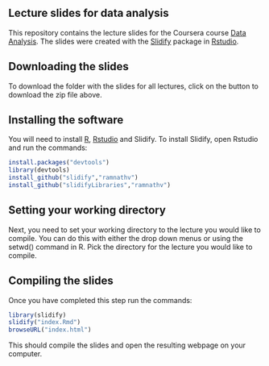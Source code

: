 ## Lecture slides for data analysis

This repository contains the lecture slides for the Coursera course [Data Analysis](https://www.coursera.org/course/dataanalysis). The slides were created with the [Slidify](http://slidify.org/) package in [Rstudio](http://www.rstudio.com/).

## Downloading the slides

To download the folder with the slides for all lectures, click on the button to download the zip file above. 

## Installing the software

You will need to install [R](http://cran.rstudio.com/), [Rstudio](http://www.rstudio.com/ide/download/) and Slidify. To install Slidify, open Rstudio and run the commands:


```r
install.packages("devtools")
library(devtools)
install_github("slidify","ramnathv")
install_github("slidifyLibraries","ramnathv")
```


## Setting your working directory

Next, you need to set your working directory to the lecture you would like to compile. You can do this with either the drop down menus or using the setwd() command in R. Pick the directory for the lecture you would like to compile.


## Compiling the slides

Once you have completed this step run the commands:

```r
library(slidify)
slidify("index.Rmd")
browseURL("index.html")
```

This should compile the slides and open the resulting webpage on your computer. 
